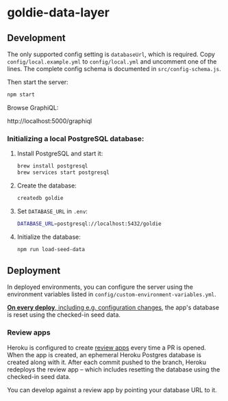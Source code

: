 # goldie-data-layer

## Development

The only supported config setting is `databaseUrl`, which is required. Copy
`config/local.example.yml` to `config/local.yml` and uncomment one of the
lines. The complete config schema is documented in `src/config-schema.js`.

Then start the server:

```sh
npm start
```

Browse GraphiQL:

http://localhost:5000/graphiql

### Initializing a local PostgreSQL database:

1. Install PostgreSQL and start it:
    ```sh
    brew install postgresql
    brew services start postgresql
    ```

2. Create the database:
    ```sh
    createdb goldie
    ```

2. Set `DATABASE_URL` in `.env`:
    ```sh
    DATABASE_URL=postgresql://localhost:5432/goldie
    ```

3. Initialize the database:
    ```sh
    npm run load-seed-data
    ```

## Deployment

In deployed environments, you can configure the server using the environment
variables listed in `config/custom-environment-variables.yml`.

[**On every deploy**, including e.g. configuration changes][when], the app's
database is reset using the checked-in seed data.

[when]: https://devcenter.heroku.com/articles/release-phase#when-does-the-release-command-run

### Review apps

Heroku is configured to create [review apps][] every time a PR is opened.
When the app is created, an ephemeral Heroku Postgres database is created
along with it. After each commit pushed to the branch, Heroku redeploys the
review app &ndash; which includes resetting the database using the checked-in
seed data.

You can develop against a review app by pointing your database URL to it.

[review apps]: https://devcenter.heroku.com/articles/github-integration-review-apps
